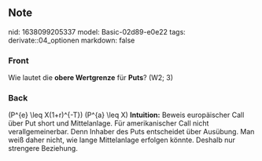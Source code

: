 ## Note
nid: 1638099205337
model: Basic-02d89-e0e22
tags: derivate::04_optionen
markdown: false

### Front
Wie lautet die <b>obere Wertgrenze</b> für <b>Puts</b>? (W2; 3)

### Back
\(P^{e} \leq X(1+r)^{-T}\) \(P^{a} \leq X\) <b>Intuition:</b>
Beweis europäischer Call über Put short und Mittelanlage. Für
amerikanischer Call nicht verallgemeinerbar. Denn Inhaber des Puts
entscheidet über Ausübung. Man weiß daher nicht, wie lange
Mittelanlage erfolgen könnte. Deshalb nur strengere Beziehung.
